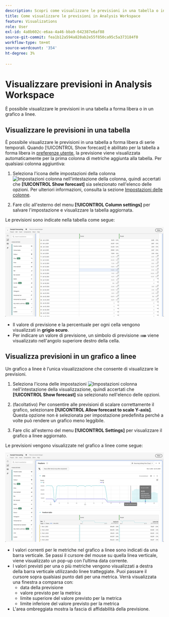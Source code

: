 ```yaml
---
description: Scopri come visualizzare le previsioni in una tabella o in un grafico a linee.
title: Come visualizzare le previsioni in Analysis Workspace
feature: Visualizations
role: User
exl-id: 4a8b602c-e6aa-4a46-bba9-642387e6af88
source-git-commit: fea1b12a594a820ab2e55f850ca95c5a373184f0
workflow-type: tm+mt
source-wordcount: '354'
ht-degree: 3%

---
```


# Visualizzare previsioni in Analysis Workspace

È possibile visualizzare le previsioni in una tabella a forma libera o in un grafico a linee.

## Visualizzare le previsioni in una tabella

È possibile visualizzare le previsioni in una tabella a forma libera di serie temporali. Quando [!UICONTROL Show forecast] è abilitato per la tabella a forma libera in [preferenze utente](../user-preferences.md), la previsione viene visualizzata automaticamente per la prima colonna di metriche aggiunta alla tabella. Per qualsiasi colonna aggiuntiva:

1. Seleziona l&#39;icona delle impostazioni della colonna ![Impostazioni colonna](https://spectrum.adobe.com/static/icons/workflow_18/Smock_Settings_18_N.svg) nell&#39;intestazione della colonna, quindi accertati che **[!UICONTROL Show forecast]** sia selezionato nell&#39;elenco delle opzioni. Per ulteriori informazioni, consulta la sezione [Impostazioni delle colonne](../visualizations/freeform-table/column-row-settings/column-settings.md).

1. Fare clic all&#39;esterno del menu **[!UICONTROL Column settings]** per salvare l&#39;impostazione e visualizzare la tabella aggiornata.

Le previsioni sono indicate nella tabella come segue:

![Mostra previsione nella tabella](assets/show-forecast-table.png)

* Il valore di previsione e la percentuale per ogni cella vengono visualizzati in **grigio scuro**.
* Per indicare un valore di previsione, un simbolo di previsione <img src="./assets/forecast.svg" alt="Simbolo previsione" width="20" /> viene visualizzato nell&#39;angolo superiore destro della cella.


## Visualizza previsioni in un grafico a linee

Un grafico a linee è l’unica visualizzazione che consente di visualizzare le previsioni.

1. Seleziona l&#39;icona delle impostazioni ![Impostazioni colonna](https://spectrum.adobe.com/static/icons/workflow_18/Smock_Settings_18_N.svg) nell&#39;intestazione della visualizzazione, quindi accertati che **[!UICONTROL Show forecast]** sia selezionato nell&#39;elenco delle opzioni.

1. (facoltativo) Per consentire alle previsioni di scalare correttamente il grafico, selezionare **[!UICONTROL Allow forecast to scale Y-axis]**. Questa opzione non è selezionata per impostazione predefinita perché a volte può rendere un grafico meno leggibile.

1. Fare clic all&#39;esterno del menu **[!UICONTROL Settings]** per visualizzare il grafico a linee aggiornato.

Le previsioni vengono visualizzate nel grafico a linee come segue:

![Mostra previsione nel grafico a linee](assets/show-forecast-linechart.png)

* I valori correnti per le metriche nel grafico a linee sono indicati da una barra verticale. Se passi il cursore del mouse su quella linea verticale, viene visualizzato un pop-up con l’ultima data corrente.
* I valori previsti per una o più metriche vengono visualizzati a destra della barra verticale utilizzando linee tratteggiate. Puoi passare il cursore sopra qualsiasi punto dati per una metrica. Verrà visualizzata una finestra a comparsa con:
   * data della previsione
   * valore previsto per la metrica
   * limite superiore del valore previsto per la metrica
   * limite inferiore del valore previsto per la metrica
* L&#39;area ombreggiata mostra la fascia di affidabilità della previsione.
